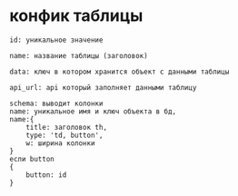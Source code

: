 # конфик таблицы
`id: уникальное значение`

`name: название таблицы (заголовок)`

`data: ключ в котором хранится объект с данными таблицы`

`api_url: api который заполняет данными таблицу`

 
 
    schema: выводит колонки  
    name: уникальное имя и ключ объекта в бд,    
    name:{
        title: заголовок th,
        type: 'td, button',
        w: ширина колонки
    }
    если button 
    {
        button: id
    }